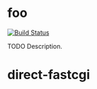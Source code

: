 # foo

[![Build Status](https://travis-ci.org/githubuser/foo.png)](https://travis-ci.org/githubuser/foo)

TODO Description.
# direct-fastcgi
